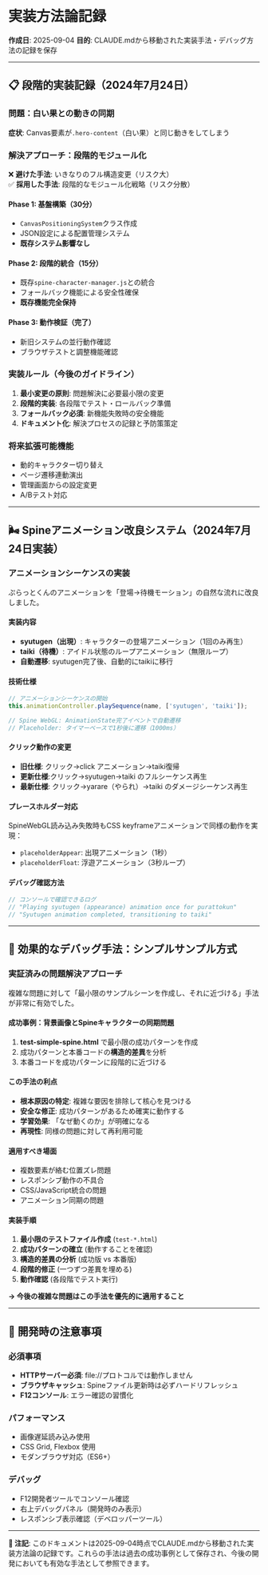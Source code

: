 # 実装方法論記録

**作成日**: 2025-09-04
**目的**: CLAUDE.mdから移動された実装手法・デバッグ方法の記録を保存

---

## 📋 段階的実装記録（2024年7月24日）

### 問題：白い果との動きの同期
**症状**: Canvas要素が`.hero-content`（白い果）と同じ動きをしてしまう

### 解決アプローチ：段階的モジュール化
❌ **避けた手法**: いきなりのフル構造変更（リスク大）  
✅ **採用した手法**: 段階的なモジュール化戦略（リスク分散）

#### Phase 1: 基盤構築（30分）
- `CanvasPositioningSystem`クラス作成
- JSON設定による配置管理システム
- **既存システム影響なし**

#### Phase 2: 段階的統合（15分）
- 既存`spine-character-manager.js`との統合
- フォールバック機能による安全性確保
- **既存機能完全保持**

#### Phase 3: 動作検証（完了）
- 新旧システムの並行動作確認
- ブラウザテストと調整機能確認

### 実装ルール（今後のガイドライン）
1. **最小変更の原則**: 問題解決に必要最小限の変更
2. **段階的実装**: 各段階でテスト・ロールバック準備
3. **フォールバック必須**: 新機能失敗時の安全機能
4. **ドキュメント化**: 解決プロセスの記録と予防策策定

### 将来拡張可能機能
- 動的キャラクター切り替え
- ページ遷移連動演出  
- 管理画面からの設定変更
- A/Bテスト対応

---

## 🌬 Spineアニメーション改良システム（2024年7月24日実装）

### アニメーションシーケンスの実装
ぷらっとくんのアニメーションを「登場→待機モーション」の自然な流れに改良しました。

#### 実装内容
- **syutugen（出現）**: キャラクターの登場アニメーション（1回のみ再生）
- **taiki（待機）**: アイドル状態のループアニメーション（無限ループ）
- **自動遷移**: syutugen完了後、自動的にtaikiに移行

#### 技術仕様
```javascript
// アニメーションシーケンスの開始
this.animationController.playSequence(name, ['syutugen', 'taiki']);

// Spine WebGL: AnimationState完了イベントで自動遷移
// Placeholder: タイマーベースで1秒後に遷移（1000ms）
```

#### クリック動作の変更
- **旧仕様**: クリック→click アニメーション→taiki復帰
- **更新仕様**:クリック→syutugen→taiki のフルシーケンス再生
- **最新仕様**: クリック→yarare（やられ）→taiki のダメージシーケンス再生

#### プレースホルダー対応
SpineWebGL読み込み失敗時もCSS keyframeアニメーションで同様の動作を実現：
- `placeholderAppear`: 出現アニメーション（1秒）
- `placeholderFloat`: 浮遊アニメーション（3秒ループ）

#### デバッグ確認方法
```javascript
// コンソールで確認できるログ
// "Playing syutugen (appearance) animation once for purattokun"
// "Syutugen animation completed, transitioning to taiki"
```

---

## 🎯 効果的なデバッグ手法：シンプルサンプル方式

### 実証済みの問題解決アプローチ
複雑な問題に対して「最小限のサンプルシーンを作成し、それに近づける」手法が非常に有効でした。

#### 成功事例：背景画像とSpineキャラクターの同期問題
1. **test-simple-spine.html** で最小限の成功パターンを作成
2. 成功パターンと本番コードの**構造的差異**を分析
3. 本番コードを成功パターンに段階的に近づける

#### この手法の利点
- **根本原因の特定**: 複雑な要因を排除して核心を見つける
- **安全な修正**: 成功パターンがあるため確実に動作する
- **学習効果**: 「なぜ動くのか」が明確になる
- **再現性**: 同様の問題に対して再利用可能

#### 適用すべき場面
- 複数要素が絡む位置ズレ問題
- レスポンシブ動作の不具合
- CSS/JavaScript統合の問題
- アニメーション同期の問題

#### 実装手順
1. **最小限のテストファイル作成** (`test-*.html`)
2. **成功パターンの確立** (動作することを確認)
3. **構造的差異の分析** (成功版 vs 本番版)
4. **段階的修正** (一つずつ差異を埋める)
5. **動作確認** (各段階でテスト実行)

**→ 今後の複雑な問題はこの手法を優先的に適用すること**

---

## 📝 開発時の注意事項

### 必須事項
- **HTTPサーバー必須**: file://プロトコルでは動作しません
- **ブラウザキャッシュ**: Spineファイル更新時は必ずハードリフレッシュ
- **F12コンソール**: エラー確認の習慣化

### パフォーマンス
- 画像遅延読み込み使用
- CSS Grid, Flexbox 使用
- モダンブラウザ対応（ES6+）

### デバッグ
- F12開発者ツールでコンソール確認
- 右上デバッグパネル（開発時のみ表示）
- レスポンシブ表示確認（デベロッパーツール）

---

**📝 注記**: このドキュメントは2025-09-04時点でCLAUDE.mdから移動された実装方法論の記録です。これらの手法は過去の成功事例として保存され、今後の開発においても有効な手法として参照できます。